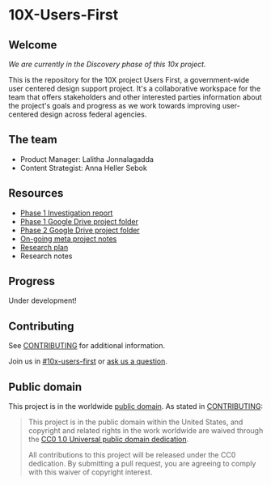 # 10X-Users-First

## Welcome

_We are currently in the Discovery phase of this 10x project._

This is the repository for the 10X project Users First, a government-wide user centered design support project. It's a collaborative workspace for the team that offers stakeholders and other interested parties information about the project's goals and progress as we work towards improving user-centered design across federal agencies.

## The team

- Product Manager: Lalitha Jonnalagadda
- Content Strategist: Anna Heller Sebok

## Resources

- [Phase 1 Investigation report](https://docs.google.com/document/d/1HxCFhc27NguZwervykWLG8NMLAryWoPFQ1BiPKe-yAI/edit#)
- [Phase 1 Google Drive project folder](https://drive.google.com/drive/folders/1wQ-_JfWwVz9Td4Qv2Q9U9j730x5b1-EM)
- [Phase 2 Google Drive project folder](https://drive.google.com/drive/folders/1D83lpoenuKBZFNyz63uVLMA1eBIIGC8x)
- [On-going meta project notes](https://docs.google.com/document/d/1CuX_P09S-PF3z6MGOqYIXBfuWp-BnOaNYy2vXcB8djk/edit#)
- [Research plan](https://docs.google.com/document/d/1SxXfDC_V0Jfogwn1G9MieGC4ZKCnWBgLJ7LMIn478F4/edit#)
- Research notes

## Progress

Under development!

## Contributing

See [CONTRIBUTING](https://github.com/18F/10x-Users-First/blob/master/CONTRIBUTING.md) for additional information.

Join us in
[#10x-users-first](https://gsa-tts.slack.com/messages/10x-users-first) or [ask
us a question](https://github.com/18F/10X-Users-First/issues/new).


## Public domain

This project is in the worldwide [public domain](LICENSE.md). As stated in [CONTRIBUTING](https://github.com/18F/10x-Users-First/blob/master/CONTRIBUTING.md):

> This project is in the public domain within the United States, and copyright and related rights in the work worldwide are waived through the [CC0 1.0 Universal public domain dedication](https://creativecommons.org/publicdomain/zero/1.0/).
>
> All contributions to this project will be released under the CC0 dedication. By submitting a pull request, you are agreeing to comply with this waiver of copyright interest.
